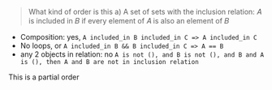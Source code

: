 > What kind of order is this
> a) A set of sets with the inclusion relation: 𝐴 is included in 𝐵 if every element of 𝐴 is also an element of 𝐵

- Composition: yes, `A included_in B included_in C => A included_in C` 
- No loops, or `A included_in B && B included_in C => A == B`
- any 2 objects in relation: no `A is not (), and B is not (), and B and A is (), then A and B are not in inclusion relation`

This is a partial order
